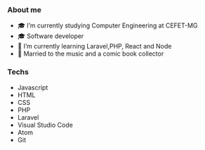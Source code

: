 ### About me

- 🎓 I’m currently studying Computer Engineering at CEFET-MG
- 🎓 Software developer
- 🌱 I’m currently learning Laravel,PHP, React and Node
- 💞  Married to the music and a comic book collector 

### Techs 
- Javascript
- HTML
- CSS
- PHP
- Laravel
- Visual Studio Code
- Atom
- Git
